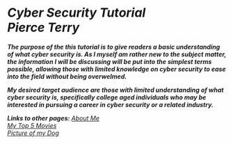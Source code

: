 # ***Cyber Security Tutorial <br> **_Pierce Terry_*****

 **_<p>The purpose of the this tutorial is to give readers a basic understanding of what cyber security is. As I myself am rather new to the subject matter, the information I will be discussing will be put into the simplest terms possible, allowing those with limited knowledge on cyber security to ease into the field without being overwelmed.</div></p>_** 
**_<p>My desired target audience are those with limited understanding of what cyber security is, specifically college aged individuals who may be interested in pursuing a career in cyber security or a related industry.</p>_**

**_Links to other pages:_**
[<em>About Me </em>](AboutMe.md)\
[<em>My Top 5 Movies </em>](List.md)\
[<em>Picture of my Dog</em>](Picture.md)
